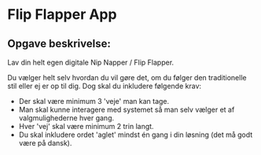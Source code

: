 # Flip Flapper App

## Opgave beskrivelse:

Lav din helt egen digitale Nip Napper / Flip Flapper.

Du vælger helt selv hvordan du vil gøre det, om du følger den traditionelle stil eller ej er op til dig.
Dog skal du inkludere følgende krav:

* Der skal være minimum 3 'veje' man kan tage.
* Man skal kunne interagere med systemet så man selv vælger et af
  valgmulighederne hver gang.
* Hver 'vej' skal være minimum 2 trin langt.
* Du skal inkludere ordet 'aglet' mindst én gang i din løsning (det må godt være
  på dansk).
